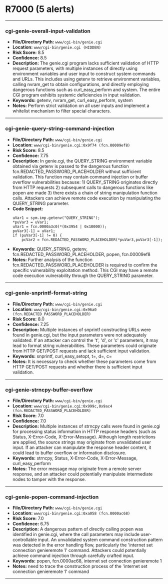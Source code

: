 # R7000 (5 alerts)

---

### cgi-genie-overall-input-validation

- **File/Directory Path:** `www/cgi-bin/genie.cgi`
- **Location:** `www/cgi-bin/genie.cgi (HIDDEN)`
- **Risk Score:** 8.5
- **Confidence:** 8.5
- **Description:** The genie.cgi program lacks sufficient validation of HTTP request parameters, with multiple instances of directly using environment variables and user input to construct system commands and URLs. This includes using getenv to retrieve environment variables, calling nvram_get to obtain configurations, and directly employing dangerous functions such as curl_easy_perform and system. The entire CGI program exhibits systemic deficiencies in input validation.
- **Keywords:** getenv, nvram_get, curl_easy_perform, system
- **Notes:** Perform strict validation on all user inputs and implement a whitelist mechanism to filter special characters.

---
### cgi-genie-query-string-command-injection

- **File/Directory Path:** `www/cgi-bin/genie.cgi`
- **Location:** `www/cgi-bin/genie.cgi:0x9f74 (fcn.00009ef8)`
- **Risk Score:** 8.5
- **Confidence:** 7.75
- **Description:** In genie.cgi, the QUERY_STRING environment variable obtained via getenv is passed to the dangerous function fcn.REDACTED_PASSWORD_PLACEHOLDER without sufficient validation. This function may contain command injection or buffer overflow vulnerabilities because: 1) QUERY_STRING originates directly from HTTP requests 2) subsequent calls to dangerous functions like popen are made 3) there exists a chain of string manipulation function calls. Attackers can achieve remote code execution by manipulating the QUERY_STRING parameter.
- **Code Snippet:**
  ```
  uVar1 = sym.imp.getenv("QUERY_STRING");
  *puVar3 = uVar1;
  uVar1 = fcn.0000a3c0(*(0x3954 | 0x10000));
  puVar3[-1] = uVar1;
  if (puVar3[-1] != 0) {
      pcVar2 = fcn.REDACTED_PASSWORD_PLACEHOLDER(*puVar3,puVar3[-1]);
  ```
- **Keywords:** QUERY_STRING, getenv, fcn.REDACTED_PASSWORD_PLACEHOLDER, popen, fcn.00009ef8
- **Notes:** Further analysis of the function fcn.REDACTED_PASSWORD_PLACEHOLDER is required to confirm the specific vulnerability exploitation method. This CGI may have a remote code execution vulnerability through the QUERY_STRING parameter.

---
### cgi-genie-snprintf-format-string

- **File/Directory Path:** `www/cgi-bin/genie.cgi`
- **Location:** `www/cgi-bin/genie.cgi:0x96a0 (fcn.REDACTED_PASSWORD_PLACEHOLDER)`
- **Risk Score:** 8.0
- **Confidence:** 7.25
- **Description:** Multiple instances of snprintf constructing URLs were found in genie.cgi, but the input parameters were not adequately validated. If an attacker can control the 't', 'd', or 'c' parameters, it may lead to format string vulnerabilities. These parameters could originate from HTTP GET/POST requests and lack sufficient input validation.
- **Keywords:** snprintf, curl_easy_setopt, t=, d=, c=
- **Notes:** It is necessary to check whether these parameters come from HTTP GET/POST requests and whether there is sufficient input validation.

---
### cgi-genie-strncpy-buffer-overflow

- **File/Directory Path:** `www/cgi-bin/genie.cgi`
- **Location:** `www/cgi-bin/genie.cgi:0x999c,0x9ac4 (fcn.REDACTED_PASSWORD_PLACEHOLDER)`
- **Risk Score:** 7.0
- **Confidence:** 7.0
- **Description:** Multiple instances of strncpy calls were found in genie.cgi for processing status information in HTTP response headers (such as Status, X-Error-Code, X-Error-Message). Although length restrictions are applied, the source strings may originate from unvalidated user input. If an attacker can manipulate the response header content, it could lead to buffer overflow or information disclosure.
- **Keywords:** strncpy, Status, X-Error-Code, X-Error-Message, curl_easy_perform
- **Notes:** The error message may originate from a remote server response, and an attacker could potentially manipulate intermediate nodes to tamper with the response.

---
### cgi-genie-popen-command-injection

- **File/Directory Path:** `www/cgi-bin/genie.cgi`
- **Location:** `www/cgi-bin/genie.cgi:0xa058 (fcn.0000ac68)`
- **Risk Score:** 7.0
- **Confidence:** 6.75
- **Description:** A dangerous pattern of directly calling popen was identified in genie.cgi, where the call parameters may include user-controllable input. An unvalidated system command construction pattern was detected in the error handling flow, particularly the 'internet set connection genieremote 1' command. Attackers could potentially achieve command injection through carefully crafted input.
- **Keywords:** popen, fcn.0000ac68, internet set connection genieremote 1
- **Notes:** need to trace the construction process of the 'internet set connection genieremote 1' command

---
